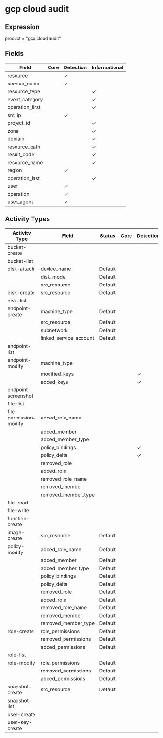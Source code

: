 gcp cloud audit
===============

Expression
----------

product = "gcp cloud audit"

Fields
------

| Field           | Core | Detection | Informational |
| --------------- | ---- | --------- | ------------- |
| resource        |      | &#10003;  |               |
| service_name    |      | &#10003;  |               |
| resource_type   |      |           | &#10003;      |
| event_category  |      |           | &#10003;      |
| operation_first |      |           | &#10003;      |
| src_ip          |      | &#10003;  |               |
| project_id      |      |           | &#10003;      |
| zone            |      |           | &#10003;      |
| domain          |      |           | &#10003;      |
| resource_path   |      |           | &#10003;      |
| result_code     |      |           | &#10003;      |
| resource_name   |      |           | &#10003;      |
| region          |      | &#10003;  |               |
| operation_last  |      |           | &#10003;      |
| user            |      | &#10003;  |               |
| operation       |      | &#10003;  |               |
| user_agent      |      | &#10003;  |               |

Activity Types
--------------

| Activity Type          | Field                  | Status  | Core | Detection | Informational |
| ---------------------- | ---------------------- | ------- | ---- | --------- | ------------- |
| bucket-create          |                        |         |      |           |               |
| bucket-list            |                        |         |      |           |               |
| disk-attach            | device_name            | Default |      |           | &#10003;      |
|                        | disk_mode              | Default |      |           | &#10003;      |
|                        | src_resource           | Default |      |           | &#10003;      |
| disk-create            | src_resource           | Default |      |           | &#10003;      |
| disk-list              |                        |         |      |           |               |
| endpoint-create        | machine_type           | Default |      |           | &#10003;      |
|                        | src_resource           | Default |      |           | &#10003;      |
|                        | subnetwork             | Default |      |           | &#10003;      |
|                        | linked_service_account | Default |      |           | &#10003;      |
| endpoint-list          |                        |         |      |           |               |
| endpoint-modify        | machine_type           |         |      |           | &#10003;      |
|                        | modified_keys          |         |      | &#10003;  |               |
|                        | added_keys             |         |      | &#10003;  |               |
| endpoint-screenshot    |                        |         |      |           |               |
| file-list              |                        |         |      |           |               |
| file-permission-modify | added_role_name        |         |      |           | &#10003;      |
|                        | added_member           |         |      |           | &#10003;      |
|                        | added_member_type      |         |      |           | &#10003;      |
|                        | policy_bindings        |         |      | &#10003;  |               |
|                        | policy_delta           |         |      | &#10003;  |               |
|                        | removed_role           |         |      |           | &#10003;      |
|                        | added_role             |         |      |           | &#10003;      |
|                        | removed_role_name      |         |      |           | &#10003;      |
|                        | removed_member         |         |      |           | &#10003;      |
|                        | removed_member_type    |         |      |           | &#10003;      |
| file-read              |                        |         |      |           |               |
| file-write             |                        |         |      |           |               |
| function-create        |                        |         |      |           |               |
| image-create           | src_resource           | Default |      |           | &#10003;      |
| policy-modify          | added_role_name        | Default |      |           | &#10003;      |
|                        | added_member           | Default |      |           | &#10003;      |
|                        | added_member_type      | Default |      |           | &#10003;      |
|                        | policy_bindings        | Default |      |           | &#10003;      |
|                        | policy_delta           | Default |      |           | &#10003;      |
|                        | removed_role           | Default |      |           | &#10003;      |
|                        | added_role             | Default |      |           | &#10003;      |
|                        | removed_role_name      | Default |      |           | &#10003;      |
|                        | removed_member         | Default |      |           | &#10003;      |
|                        | removed_member_type    | Default |      |           | &#10003;      |
| role-create            | role_permissions       | Default |      |           | &#10003;      |
|                        | removed_permissions    | Default |      |           | &#10003;      |
|                        | added_permissions      | Default |      |           | &#10003;      |
| role-list              |                        |         |      |           |               |
| role-modify            | role_permissions       | Default |      |           | &#10003;      |
|                        | removed_permissions    | Default |      |           | &#10003;      |
|                        | added_permissions      | Default |      |           | &#10003;      |
| snapshot-create        | src_resource           | Default |      |           | &#10003;      |
| snapshot-list          |                        |         |      |           |               |
| user-create            |                        |         |      |           |               |
| user-key-create        |                        |         |      |           |               |

